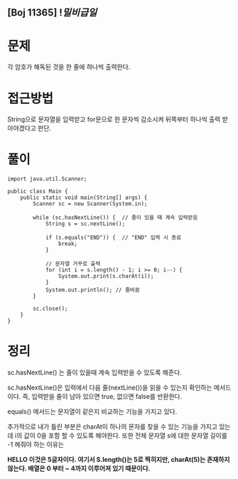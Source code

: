 ## [Boj 11365] $!밀비 급일$

# 문제

각 암호가 해독된 것을 한 줄에 하나씩 출력한다.

# 접근방법

String으로 문자열을 입력받고 for문으로 한 문자씩 감소시켜 뒤쪽부터 하나씩 출력 받아야겠다고 판단. 

# 풀이

```
import java.util.Scanner;

public class Main {
    public static void main(String[] args) {
        Scanner sc = new Scanner(System.in);

        while (sc.hasNextLine()) {  // 줄이 있을 때 계속 입력받음
            String s = sc.nextLine();

            if (s.equals("END")) {  // "END" 입력 시 종료
                break;
            }

            // 문자열 거꾸로 출력
            for (int i = s.length() - 1; i >= 0; i--) {
                System.out.print(s.charAt(i));
            }
            System.out.println(); // 줄바꿈
        }

        sc.close();
    }
}

```

# 정리

sc.hasNextLine() 는 줄이 있을때 계속 입력받을 수 있도록 해준다. 

sc.hasNextLine()은 입력에서 다음 줄(nextLine())을 읽을 수 있는지 확인하는 메서드이다.
즉, 입력받을 줄이 남아 있으면 true, 없으면 false를 반환한다.

equals() 메서드는 문자열이 같은지 비교하는 기능을 가지고 있다.

추가적으로 내가 틀린 부분은 charAt이 하나의 문자를 찾을 수 있는 기능을 가지고 있는데 i의 값이 0을 포함 할 수 있도록 해야한다. 또한 전체 문자열 s에 대한 문자열 길이를 -1 해줘야 하는 이유는

**HELLO 이것은 5글자이다. 여기서 S.length()는 5로 찍히지만, charAt(5)는 존재하지 않는다. 배열은 0 부터 ~ 4까지 이루어져 있기 때문이다.**
